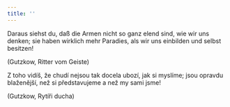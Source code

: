 ```yaml
---
title: ''
---
```


Daraus siehst du, daß die Armen nicht so ganz elend sind, wie wir uns denken; sie haben wirklich mehr Paradies, als wir uns einbilden und selbst besitzen!

(Gutzkow, Ritter vom Geiste)

Z toho vidíš, že chudí nejsou tak docela ubozí, jak si myslíme; jsou opravdu blaženější, než si představujeme a než my sami jsme!

(Gutzkow, Rytíři ducha)
